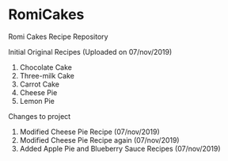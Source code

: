 # RomiCakes

Romi Cakes Recipe Repository

Initial Original Recipes (Uploaded on 07/nov/2019)
1. Chocolate Cake
2. Three-milk Cake
3. Carrot Cake
4. Cheese Pie
5. Lemon Pie

Changes to project
1. Modified Cheese Pie Recipe (07/nov/2019)
2. Modified Cheese Pie Recipe again (07/nov/2019)
3. Added Apple Pie and Blueberry Sauce Recipes (07/nov/2019)
